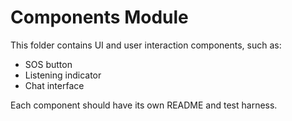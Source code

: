 # Components Module

This folder contains UI and user interaction components, such as:
- SOS button
- Listening indicator
- Chat interface

Each component should have its own README and test harness.